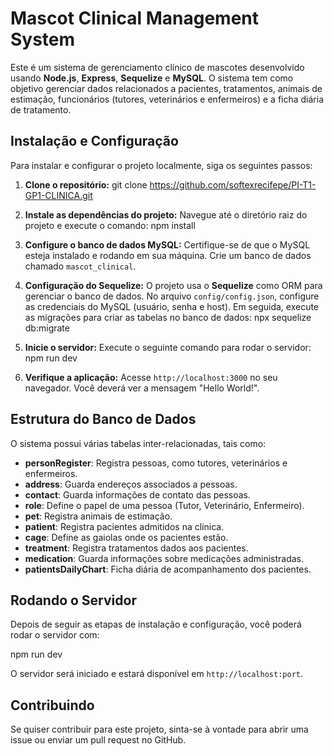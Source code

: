 # Mascot Clinical Management System

Este é um sistema de gerenciamento clínico de mascotes desenvolvido usando **Node.js**, **Express**, **Sequelize** e **MySQL**. O sistema tem como objetivo gerenciar dados relacionados a pacientes, tratamentos, animais de estimação, funcionários (tutores, veterinários e enfermeiros) e a ficha diária de tratamento.

## Instalação e Configuração

Para instalar e configurar o projeto localmente, siga os seguintes passos:

1. **Clone o repositório:**
   git clone https://github.com/softexrecifepe/PI-T1-GP1-CLINICA.git

2. **Instale as dependências do projeto:**
   Navegue até o diretório raiz do projeto e execute o comando:
   npm install

3. **Configure o banco de dados MySQL:**
   Certifique-se de que o MySQL esteja instalado e rodando em sua máquina. Crie um banco de dados chamado `mascot_clinical`.

4. **Configuração do Sequelize:**
   O projeto usa o **Sequelize** como ORM para gerenciar o banco de dados. No arquivo `config/config.json`, configure as credenciais do MySQL (usuário, senha e host). Em seguida, execute as migrações para criar as tabelas no banco de dados:
   npx sequelize db:migrate

5. **Inicie o servidor:**
   Execute o seguinte comando para rodar o servidor:
   npm run dev

6. **Verifique a aplicação:**
   Acesse `http://localhost:3000` no seu navegador. Você deverá ver a mensagem "Hello World!".

## Estrutura do Banco de Dados

O sistema possui várias tabelas inter-relacionadas, tais como:

- **personRegister**: Registra pessoas, como tutores, veterinários e enfermeiros.
- **address**: Guarda endereços associados a pessoas.
- **contact**: Guarda informações de contato das pessoas.
- **role**: Define o papel de uma pessoa (Tutor, Veterinário, Enfermeiro).
- **pet**: Registra animais de estimação.
- **patient**: Registra pacientes admitidos na clínica.
- **cage**: Define as gaiolas onde os pacientes estão.
- **treatment**: Registra tratamentos dados aos pacientes.
- **medication**: Guarda informações sobre medicações administradas.
- **patientsDailyChart**: Ficha diária de acompanhamento dos pacientes.

## Rodando o Servidor

Depois de seguir as etapas de instalação e configuração, você poderá rodar o servidor com:

npm run dev

O servidor será iniciado e estará disponível em `http://localhost:port`.

## Contribuindo

Se quiser contribuir para este projeto, sinta-se à vontade para abrir uma issue ou enviar um pull request no GitHub.
